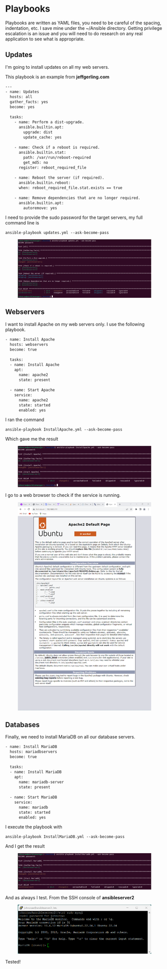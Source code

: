 # Playbooks

Playbooks are written as YAML files, you need to be careful of the spacing, indentation, etc. I save mine under the \~/Ansible directory. Getting privilege escalation is an issue and you will need to do research on any real application to see what is appropriate.

## Updates

I'm going to install updates on all my web servers.&#x20;

This playbook is an example from **jeffgerling.com**

```
---
- name: Updates
  hosts: all
  gather_facts: yes
  become: yes

  tasks:
    - name: Perform a dist-upgrade.
      ansible.builtin.apt:
        upgrade: dist
        update_cache: yes

    - name: Check if a reboot is required.
      ansible.builtin.stat:
        path: /var/run/reboot-required
        get_md5: no
      register: reboot_required_file

    - name: Reboot the server (if required).
      ansible.builtin.reboot:
      when: reboot_required_file.stat.exists == true

    - name: Remove dependencies that are no longer required.
      ansible.builtin.apt:
        autoremove: yes

```

I need to provide the sudo password for the target servers, my full command line is

```
ansible-playbook updates.yml --ask-become-pass
```

<figure><img src="../.gitbook/assets/image (7).png" alt=""><figcaption></figcaption></figure>

## Webservers

I want to install Apache on my web servers only. I use the following playbook.

```
- name: Install Apache
  hosts: webservers
  become: true
  
  tasks:
  - name: Install Apache
    apt:
      name: apache2
      state: present
  
  - name: Start Apache
    service:
      name: apache2
      state: started
      enabled: yes
```

I ran the command

```
ansible-playbook InstallApache.yml --ask-become-pass
```

Which gave me the result

<figure><img src="../.gitbook/assets/image (8).png" alt=""><figcaption></figcaption></figure>

I go to a web browser to check if the service is running.

<figure><img src="../.gitbook/assets/image (9).png" alt=""><figcaption></figcaption></figure>

## Databases

Finally, we need to install MariaDB on all our database servers.

```
- name: Install MariaDB
  hosts: mariadbservers
  become: true
  
  tasks:
  - name: Install MariaDB
    apt:
      name: mariadb-server
      state: present
  
  - name: Start MariaDB
    service:
      name: mariadb
      state: started
      enabled: yes
```

I execute the playbook with&#x20;

```
ansible-playbook InstallMariaDB.yml --ask-become-pass
```

And I get the result

<figure><img src="../.gitbook/assets/image (10).png" alt=""><figcaption></figcaption></figure>

And as always I test. From the SSH console of **ansibleserver2**

<figure><img src="../.gitbook/assets/image (11).png" alt=""><figcaption></figcaption></figure>

Tested!

